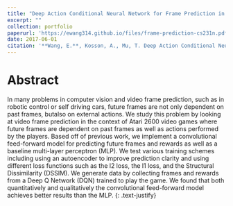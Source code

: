 ```yaml
---
title: "Deep Action Conditional Neural Network for Frame Prediction in Atari Games"
excerpt: ""
collection: portfolio
paperurl: 'https://ewang314.github.io/files/frame-prediction-cs231n.pdf'
date: 2017-06-01
citation: '**Wang, E.**, Kosson, A., Mu, T. Deep Action Conditional Neural Network for Frame Prediction in Atari Games. *Stanford CNNs for Visual Recognition (CS 231N) Project*, 2017'
---
```

Abstract
======

In many problems in computer vision and video frame prediction, such as in robotic control or self driving cars, future frames are not only dependent on past frames, butalso on external actions. We study this problem by looking at video frame prediction in the context of Atari 2600 video games where future frames are dependent on past frames as well as actions performed by the players. Based off of previous work, we implement a convolutional feed-forward model for predicting future frames and rewards as well as a baseline multi-layer perceptron (MLP). We test various training schemes including using an autoencoder to improve prediction clarity and using different loss functions such as the l2 loss, the l1 loss, and the Structural Dissimilarity (DSSIM). We generate data by collecting frames and rewards from a Deep Q Network (DQN) trained to play the game. We found that both quantitatively and qualitatively the convolutional feed-forward model achieves better results than the MLP.
{: .text-justify}
